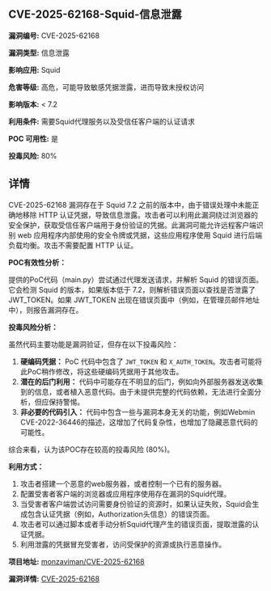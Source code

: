 ## CVE-2025-62168-Squid-信息泄露

**漏洞编号:** CVE-2025-62168

**漏洞类型:** 信息泄露

**影响应用:** Squid

**危害等级:** 高危，可能导致敏感凭据泄露，进而导致未授权访问

**影响版本:** < 7.2

**利用条件:** 需要Squid代理服务以及受信任客户端的认证请求

**POC 可用性:** 是

**投毒风险:** 80%

## 详情

CVE-2025-62168 漏洞存在于 Squid 7.2 之前的版本中，由于错误处理中未能正确地移除 HTTP 认证凭据，导致信息泄露。攻击者可以利用此漏洞绕过浏览器的安全保护，获取受信任客户端用于身份验证的凭据。此漏洞可能允许远程客户端识别 web 应用程序内部使用的安全令牌或凭据，这些应用程序使用 Squid 进行后端负载均衡。攻击不需要配置 HTTP 认证。

**POC有效性分析：**

提供的PoC代码（main.py）尝试通过代理发送请求，并解析 Squid 的错误页面。它会检测 Squid 的版本，如果版本低于 7.2，则解析错误页面以查找是否泄露了 JWT_TOKEN。如果 JWT_TOKEN 出现在错误页面中（例如，在管理员邮件地址中），则报告漏洞存在。

**投毒风险分析：**

虽然代码主要功能是漏洞验证，但存在以下投毒风险：

1.  **硬编码凭据：** PoC 代码中包含了 `JWT_TOKEN` 和 `X_AUTH_TOKEN`。攻击者可能将此PoC稍作修改，将这些硬编码凭据用于其他攻击。
2.  **潜在的后门利用：** 代码中可能存在不明显的后门，例如向外部服务器发送收集到的信息，或者植入恶意代码。由于未提供完整的代码依赖，无法进行全面分析，但应保持警惕。
3.  **非必要的代码引入：** 代码中包含一些与漏洞本身无关的功能，例如Webmin CVE-2022-36446的描述，这增加了代码复杂性，也增加了隐藏恶意代码的可能性。

综合来看，认为该POC存在较高的投毒风险 (80%)。

**利用方式：**

1.  攻击者搭建一个恶意的web服务器，或者控制一个已有的服务器。
2.  配置受害者客户端的浏览器或应用程序使用存在漏洞的Squid代理。
3.  当受害者客户端尝试访问需要身份验证的资源时，如果认证失败，Squid会生成包含认证凭据（例如，Authorization头信息）的错误页面。
4.  攻击者可以通过脚本或者手动分析Squid代理产生的错误页面，提取泄露的认证凭据。
5.  利用泄露的凭据冒充受害者，访问受保护的资源或执行恶意操作。

**项目地址:** [monzaviman/CVE-2025-62168](https://github.com/monzaviman/CVE-2025-62168)

**漏洞详情:** [CVE-2025-62168](https://nvd.nist.gov/vuln/detail/CVE-2025-62168)
